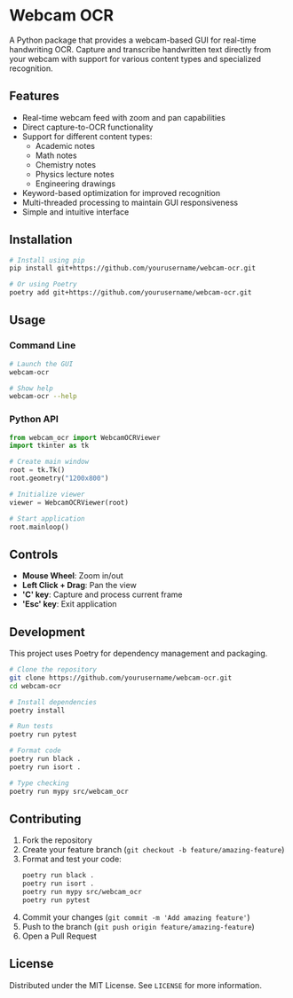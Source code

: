 # Webcam OCR

A Python package that provides a webcam-based GUI for real-time handwriting OCR. Capture and transcribe handwritten text directly from your webcam with support for various content types and specialized recognition.

## Features

- Real-time webcam feed with zoom and pan capabilities
- Direct capture-to-OCR functionality
- Support for different content types:
  - Academic notes
  - Math notes
  - Chemistry notes
  - Physics lecture notes
  - Engineering drawings
- Keyword-based optimization for improved recognition
- Multi-threaded processing to maintain GUI responsiveness
- Simple and intuitive interface

## Installation

```bash
# Install using pip
pip install git+https://github.com/yourusername/webcam-ocr.git

# Or using Poetry
poetry add git+https://github.com/yourusername/webcam-ocr.git
```

## Usage

### Command Line

```bash
# Launch the GUI
webcam-ocr

# Show help
webcam-ocr --help
```

### Python API

```python
from webcam_ocr import WebcamOCRViewer
import tkinter as tk

# Create main window
root = tk.Tk()
root.geometry("1200x800")

# Initialize viewer
viewer = WebcamOCRViewer(root)

# Start application
root.mainloop()
```

## Controls

- **Mouse Wheel**: Zoom in/out
- **Left Click + Drag**: Pan the view
- **'C' key**: Capture and process current frame
- **'Esc' key**: Exit application

## Development

This project uses Poetry for dependency management and packaging.

```bash
# Clone the repository
git clone https://github.com/yourusername/webcam-ocr.git
cd webcam-ocr

# Install dependencies
poetry install

# Run tests
poetry run pytest

# Format code
poetry run black .
poetry run isort .

# Type checking
poetry run mypy src/webcam_ocr
```

## Contributing

1. Fork the repository
2. Create your feature branch (`git checkout -b feature/amazing-feature`)
3. Format and test your code:
   ```bash
   poetry run black .
   poetry run isort .
   poetry run mypy src/webcam_ocr
   poetry run pytest
   ```
4. Commit your changes (`git commit -m 'Add amazing feature'`)
5. Push to the branch (`git push origin feature/amazing-feature`)
6. Open a Pull Request

## License

Distributed under the MIT License. See `LICENSE` for more information.